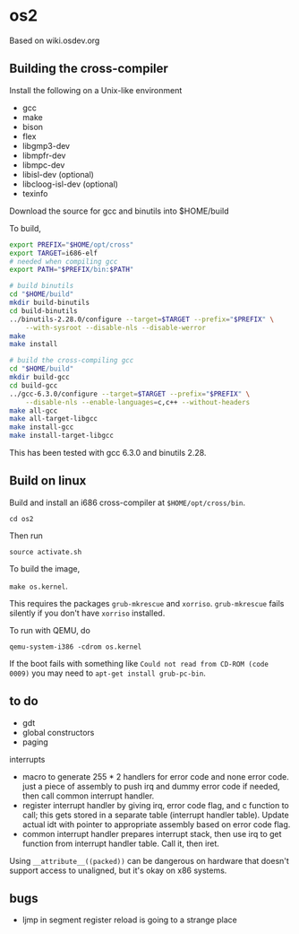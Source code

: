 # os2

Based on wiki.osdev.org

## Building the cross-compiler

Install the following on a Unix-like environment
- gcc
- make
- bison
- flex
- libgmp3-dev
- libmpfr-dev
- libmpc-dev
- libisl-dev (optional)
- libcloog-isl-dev (optional)
- texinfo

Download the source for gcc and binutils into $HOME/build

To build,
```bash
export PREFIX="$HOME/opt/cross"
export TARGET=i686-elf
# needed when compiling gcc
export PATH="$PREFIX/bin:$PATH"

# build binutils
cd "$HOME/build"
mkdir build-binutils
cd build-binutils
../binutils-2.28.0/configure --target=$TARGET --prefix="$PREFIX" \
	--with-sysroot --disable-nls --disable-werror
make
make install

# build the cross-compiling gcc
cd "$HOME/build"
mkdir build-gcc
cd build-gcc
../gcc-6.3.0/configure --target=$TARGET --prefix="$PREFIX" \
	--disable-nls --enable-languages=c,c++ --without-headers
make all-gcc
make all-target-libgcc
make install-gcc
make install-target-libgcc
```

This has been tested with gcc 6.3.0 and binutils 2.28.

## Build on linux

Build and install an i686 cross-compiler at `$HOME/opt/cross/bin`.

`cd os2`

Then run

`source activate.sh`

To build the image,

`make os.kernel`.

This requires the packages `grub-mkrescue` and `xorriso`.
`grub-mkrescue` fails silently if you don't have `xorriso` installed.

To run with QEMU, do

`qemu-system-i386 -cdrom os.kernel`

If the boot fails with something like `Could not read from CD-ROM (code 0009)`
you may need to `apt-get install grub-pc-bin`.

## to do

- gdt
- global constructors
- paging

interrupts
- macro to generate 255 * 2 handlers for error code and none error code. 
just a piece of assembly to push irq and dummy error code if needed, then call
common interrupt handler.
- register interrupt handler by giving irq, error code flag, and c function to
call; this gets stored in a separate table (interrupt handler table). Update
actual idt with pointer to appropriate assembly based on error code flag.
- common interrupt handler prepares interrupt stack, then use irq to get
  function from interrupt handler table. Call it, then iret.

Using `__attribute__((packed))` can be dangerous on hardware that doesn't
support access to unaligned, but it's okay on x86 systems.


## bugs
- ljmp in segment register reload is going to a strange place

